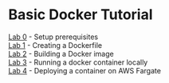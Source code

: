 # Basic Docker Tutorial

[Lab 0](lab0/README.md) - Setup prerequisites  
[Lab 1](lab1/README.md) - Creating a Dockerfile  
[Lab 2](lab2/README.md) - Building a Docker image  
[Lab 3](lab3/README.md) - Running a docker container locally  
[Lab 4](lab4/README.md) - Deploying a container on AWS Fargate  
